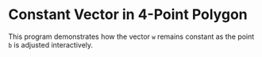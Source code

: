 # Constant Vector in 4-Point Polygon
This program demonstrates how the vector `w` remains constant as the point `b` is adjusted interactively.
